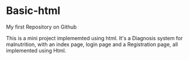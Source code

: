 # Basic-html

My first Repository on Github

This is a mini project implememted using html.
It's a Diagnosis system for malnutrition, with an index page, login page and a Registration page,
all implemented using Html.

